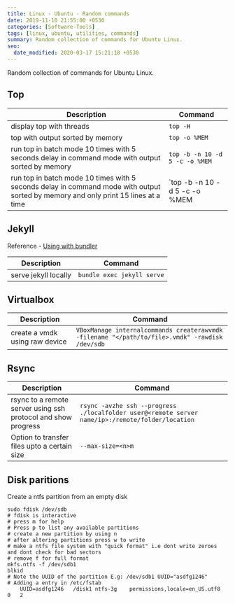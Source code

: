 ```yaml
---
title: Linux - Ubuntu - Random commands
date: 2019-11-10 21:55:00 +0530
categories: [Software-Tools]
tags: [linux, ubuntu, utilities, commands]
summary: Random collection of commands for Ubuntu Linux.
seo:
  date_modified: 2020-03-17 15:21:18 +0530
---
```


Random collection of commands for Ubuntu Linux.

## Top

| Description                                                                                                                        | Command                                                    |
| ---------------------------------------------------------------------------------------------------------------------------------- | ---------------------------------------------------------- |
| display top with threads                                                                                                           | `top -H`                                                   |
| top with output sorted by memory                                                                                                   | `top -o %MEM`                                              |
| run top in batch mode 10 times with 5 seconds delay in command mode with output sorted by memory                                   | `top -b -n 10 -d 5 -c -o %MEM`                             |
| run top in batch mode 10 times with 5 seconds delay in command mode with output sorted by memory and only print 15 lines at a time | `top -b -n 10 -d 5 -c -o %MEM | grep "load average" -A 15` |

## Jekyll

Reference - [Using with bundler](https://jekyllrb.com/tutorials/using-jekyll-with-bundler/)

| Description          | Command                    |
| -------------------- | -------------------------- |
| serve jekyll locally | `bundle exec jekyll serve` |

## Virtualbox

| Description                    | Command                                                                                        |
| ------------------------------ | ---------------------------------------------------------------------------------------------- |
| create a vmdk using raw device | `VBoxManage internalcommands createrawvmdk -filename "</path/to/file>.vmdk" -rawdisk /dev/sdb` |

## Rsync

| Description                                                   | Command                                                                                          |
| ------------------------------------------------------------- | ------------------------------------------------------------------------------------------------ |
| rsync to a remote server using ssh protocol and show progress | `rsync -avzhe ssh --progress ./localfolder user@<remote server name/ip>:/remote/folder/location` |
| Option to transfer files upto a certain size                  | `--max-size=<n>m`                                                                                |

## Disk paritions

Create a ntfs partition from an empty disk

```shell
sudo fdisk /dev/sdb
# fdisk is interactive
# press m for help
# Press p to list any available partitions
# create a new partition by using n
# after altering partitions press w to write
# make a ntfs file system with "quick format" i.e dont write zeroes and dont check for bad sectors
# remove f for full format
mkfs.ntfs -f /dev/sdb1
blkid
# Note the UUID of the partition E.g: /dev/sdb1 UUID="asdfg1246"
# Adding a entry in /etc/fstab
    UUID=asdfg1246   /disk1 ntfs-3g    permissions,locale=en_US.utf8    0   2
```
